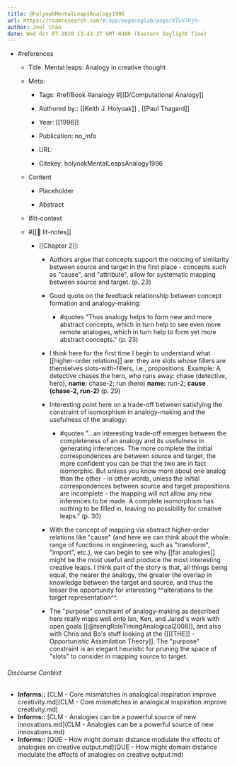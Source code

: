 ```yaml
---
title: @holyoakMentalLeapsAnalogy1996
url: https://roamresearch.com/#/app/megacoglab/page/XTuV7Hjh-
author: Joel Chan
date: Wed Oct 07 2020 13:43:37 GMT-0400 (Eastern Daylight Time)
---
```


- #references

    - Title: Mental leaps: Analogy in creative thought

    - Meta:

        - Tags: #ref/Book #analogy #[[D/Computational Analogy]]

        - Authored by::  [[Keith J. Holyoak]] ,  [[Paul Thagard]]

        - Year: [[1996]]

        - Publication: no_info

        - URL:

        - Citekey: holyoakMentalLeapsAnalogy1996

    - Content

        - Placeholder

        - Abstract

    - #lit-context

    - #[[📝 lit-notes]]

        - [[Chapter 2]]:

            - Authors argue that concepts support the noticing of similarity between source and target in the first place - concepts such as "cause", and "attribute", allow for systematic mapping between source and target. (p. 23)

            - Good quote on the feedback relationship between concept formation and analogy-making:

                - #quotes "Thus analogy helps to form new and more abstract concepts, which in turn help to see even more remote analogies, which in turn help to form yet more abstract concepts." (p. 23)

            - I think here for the first time I begin to understand what [[higher-order relations]] are: they are slots whose fillers are themselves slots-with-fillers, i.e., propositions. Example: A detective chases the hero, who runs away: chase (detective, hero), __name__: chase-2; run (hero) __name:__ run-2; **cause (chase-2, run-2)** (p. 29)

            - Interesting point here on a trade-off between satisfying the constraint of isomorphism in analogy-making and the usefulness of the analogy:

                - #quotes "…an interesting trade-off emerges between the completeness of an analogy and its usefulness in generating inferences. The more complete the initial correspondences are between source and target, the more confident you can be that the two are in fact isomorphic. But unless you know more about one analog than the other - in other words, unless the initial correspondences between source and target propositions are incomplete - the mapping will not allow any new inferences to be made. A complete isomorphism has nothing to be filled in, leaving no possibility for creative leaps." (p. 30)

            - With the concept of mapping via abstract higher-order relations like "cause" (and here we can think about the whole range of functions in engineering, such as "transform", "import", etc.), we can begin to see why [[far analogies]] might be the most useful and produce the most interesting creative leaps. I think part of the story is that, all things being equal, the nearer the analogy, the greater the overlap in knowledge between the target and source, and thus the lesser the opportunity for interesting ^^alterations to the target representation^^.

            - The "purpose" constraint of analogy-making as described here really maps well onto Ian, Ken, and Jared's work with open goals [[@tsengRoleTimingAnalogical2008]], and also with Chris and Bo's stuff looking at the [[[[THE]] - Opportunistic Assimilation Theory]]. The "purpose" constraint is an elegant heuristic for pruning the space of "slots" to consider in mapping source to target.

###### Discourse Context

- **Informs::** [CLM - Core mismatches in analogical inspiration improve creativity.md](CLM - Core mismatches in analogical inspiration improve creativity.md)
- **Informs::** [CLM - Analogies can be a powerful source of new innovations.md](CLM - Analogies can be a powerful source of new innovations.md)
- **Informs::** [QUE - How might domain distance modulate the effects of analogies on creative output.md](QUE - How might domain distance modulate the effects of analogies on creative output.md)

